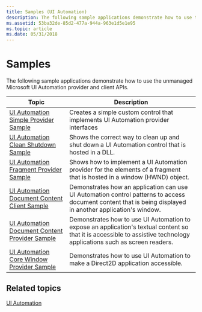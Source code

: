 ```yaml
---
title: Samples (UI Automation)
description: The following sample applications demonstrate how to use the unmanaged Microsoft UI Automation provider and client APIs.
ms.assetid: 53ba32de-85d2-477a-944a-963e1d5e1e95
ms.topic: article
ms.date: 05/31/2018
---
```


# Samples

The following sample applications demonstrate how to use the unmanaged Microsoft UI Automation provider and client APIs. 

| Topic                                                                                                        | Description                                                                                                                                                                       |
|--------------------------------------------------------------------------------------------------------------|-----------------------------------------------------------------------------------------------------------------------------------------------------------------------------------|
| [UI Automation Simple Provider Sample](https://go.microsoft.com/fwlink/p/?linkid=241454)<br/>           | Creates a simple custom control that implements UI Automation provider interfaces<br/>                                                                                      |
| [UI Automation Clean Shutdown Sample](https://go.microsoft.com/fwlink/p/?linkid=241455)<br/>            | Shows the correct way to clean up and shut down a UI Automation control that is hosted in a DLL.<br/>                                                                       |
| [UI Automation Fragment Provider Sample](https://go.microsoft.com/fwlink/p/?linkid=241456)<br/>         | Shows how to implement a UI Automation provider for the elements of a fragment that is hosted in a window (HWND) object.<br/>                                               |
| [UI Automation Document Content Client Sample](https://go.microsoft.com/fwlink/p/?linkid=241457)<br/>   | Demonstrates how an application can use UI Automation control patterns to access document content that is being displayed in another application's window.<br/>             |
| [UI Automation Document Content Provider Sample](https://go.microsoft.com/fwlink/p/?linkid=241458)<br/> | Demonstrates how to use UI Automation to expose an application's textual content so that it is accessible to assistive technology applications such as screen readers.<br/> |
| [UI Automation Core Window Provider Sample](https://go.microsoft.com/fwlink/p/?linkid=231583)<br/>      | Demonstrates how to use UI Automation to make a Direct2D application accessible.<br/>                                                                                       |



 

## Related topics

<dl> <dt>

[UI Automation](entry-uiauto-win32.md)
</dt> </dl>

 

 





